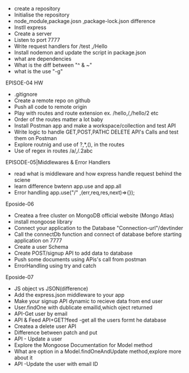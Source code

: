 * create a repository
* Initialise the repository
* node_module,package.josn ,package-lock.json difference
* Instll express
* Create a server
* Listen to port 7777
* Write request handlers for /test ,/Hello 
* Install nodemon and update the script in package.json
*  what are dependencies
* What is the diff between "^ & ~"
* what is the use "-g"



EPISOE-04 HW
* .gitignore
* Create a remote repo on github
* Push all code to remote origin 
* Play with routes and route extension ex. /hello,/,/hello/2 etc
* Order of the routes matter a lot baby
* Install Postman app and make a workspace/collection and test API 
* Write logic to handle GET,POST,PATHC DELETE API's Calls and test them on Postman
* Explore routnig and use of ?,*,(), in the routes 
* Use of regex in routes /a/,/.2abc

EPISODE-05|Middlewares  & Error Handlers

* read what is middleware and how express handle request behind the sciene
* learn difference bwtenn app.use and app.all 
* Error handling app.use("/" ,(err,req,res,next)=>{});


Eposide-06 
* Createa a free cluster on MongoDB official website (Mongo Atlas)
* install mongoose library 
* Connect your application to the Database "Connection-url"/devtinder
* Call the connectDb function  and connect of database before starting application on 7777
* Create a user Schema
* Create POST/signup API to add data to database
* Push some documents using APis's call from postman
* ErrorHandling using try and catch 

Eposide-07
* JS object vs JSON(difference)
* Add the express.json middleware to your app
* Make your signup API dynamic to recieve data from end user 
* User.findOne with dublicate emailId,which oject returned
* API-Get user by email 
* API & Feed API+GET?feed -get all the users formt he database 
* Createa a delete user API
* Difference between patch and put 
* API - Update  a user
* Explore the Mongoose Documentation for Model method
* What are option in a Model.findOneAndUpdate method,explore more about it 
* API -Update the user with email ID